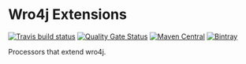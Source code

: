 # Wro4j Extensions

[![Travis build status](https://travis-ci.org/iteratoruk/iterator-wro4j-extensions.svg?branch=master)](https://travis-ci.org/iteratoruk/iterator-wro4j-extensions)
[![Quality Gate Status](https://sonarcloud.io/api/project_badges/measure?project=iteratoruk_iterator-wro4j-extensions&metric=alert_status)](https://sonarcloud.io/dashboard?id=iteratoruk_iterator-wro4j-extensions)
[![Maven Central](https://maven-badges.herokuapp.com/maven-central/uk.co.iterator/iterator-wro4j-extensions/badge.svg)](https://maven-badges.herokuapp.com/maven-central/uk.co.iterator/iterator-wro4j-extensions)
[![Bintray](https://api.bintray.com/packages/iteratoruk/maven/iterator-wro4j-extensions/images/download.svg) ](https://bintray.com/iteratoruk/maven/iterator-wro4j-extensions/_latestVersion)

Processors that extend wro4j.